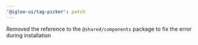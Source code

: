 ```yaml
---
'@igloo-ui/tag-picker': patch
---
```


Removed the reference to the `@shared/components` package to fix the error during installation
